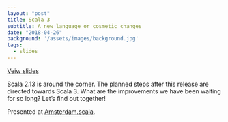 ```yaml
---
layout: "post"
title: Scala 3
subtitle: A new language or cosmetic changes
date: "2018-04-26"
background: '/assets/images/background.jpg'
tags: 
  - slides
---
```


<a class="btn btn-primary" href="/slides/scala-3/">Veiw slides</a>

Scala 2.13 is around the corner. The planned steps after this release are directed towards Scala 3.
What are the improvements we have been waiting for so long? Let’s find out together!

Presented at [Amsterdam.scala](https://www.meetup.com/amsterdam-scala/events/249191461/).
